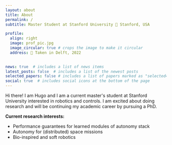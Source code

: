 ```yaml
---
layout: about
title: About
permalink: /
subtitle: Master Student at Stanford University 📍 Stanford, USA

profile:
  align: right
  image: prof_pic.jpg
  image_circular: true # crops the image to make it circular
  address: 📸 Taken in Delft, 2022
    

news: true  # includes a list of news items
latest_posts: false  # includes a list of the newest posts
selected_papers: false # includes a list of papers marked as "selected={true}"
social: true  # includes social icons at the bottom of the page
---
```


Hi there! I am Hugo and I am a current master's student at Stanford University interested in robotics and controls. I am excited about doing research and will be continuing my academic career by pursuing a PhD.

**Current research interests:**
- Performance guarantees for learned modules of autonomy stack
- Autonomy for (distributed) space missions
- Bio-inspired and soft robotics

